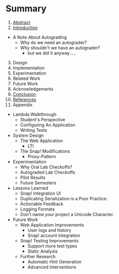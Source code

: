 # Summary

1. [Abstract](contents/abstract.md)
2. [Introduction](contents/introduction.md)
* A Note About Autograding
	* Why do we need an autograder?
	* Why shouldn't we have an autograder?
		* but we did it anyway.....
3. Design
4. Implementation
5. Experimentation
6. Related Work
7. Future Work
8. Acknowledgements
9. [Conclusion](contents/conclusion.md)
10. [References](contents/references.md)
11. Appendix


* Lambda Walkthrough
	* Student's Perspective
	* Configuring An Application
	* Writing Tests
* System Design
	* The Web Application
		* LTI
	* The Snap<em>!</em> Modifications
		* Proxy-Pattern
* Experimentation
	* Why Oral Lab Checkoffs?
	* Autograded Lab Checkoffs
	* Pilot Results
	* Future Semesters
* Lessons Learned
	* Snap! Integration UI
	* Duplicating Serialization is a Poor Practice.
	* Actionable Feedback
	* Logging Formats
	* Don't name your project a Unicode Character.
* Future Work
	* Web Application Improvements
		* User logs and history
		* Snap! account integration
	* Snap! Testing Improvements
		* Support more test types
		* Static Analysis
	* Further Research
		* Automatic Hint Generation
		* Advanced Interventions
